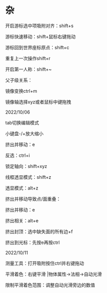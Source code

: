 # 杂
<p id="vHbiB85B5TPQn25KTZ8PX1">

开启游标选中项吸附对齐：shift+s

</p>


<p id="cpw3dUmg7Vz1M2CdDuWNqK">

游标快速移动：shift+鼠标右键拖动

</p>


<p id="fjB4THyegyzzwERtttyf5K">

游标回到世界座标原点：shift+c

</p>


<p id="cb5LqGRNshrZrm743SRSLa">

重复上一次操作shift+r

</p>


<p id="t3ZBRSvLBhr2fG5zSodzpJ">

开启第一人称：shift+~

</p>


<p id="32wbyn7yskb8qoj4z718wD">

父子级关系：

</p>


<p id="1reeGdjxLxVL6MTJPA8nrM">

镜像变换ctrl+m

</p>


<p id="tvDQAixdgTVNY9WntmDRzk">

镜像轴选择xyz或者鼠标中键拖拽

</p>


<p id="5pH79fasNWkcNRphwuL1Wx">

2022/10/06

</p>


<p id="avzDZZfLcBSinatRRQXKw8">

tab切换编辑模式

</p>


<p id="cUgDwZxV43As5gXtbC8vy5">

小键盘-/+放大缩小

</p>


<p id="oEv9G9AMExNh1QMywK3xr3">

挤出并移动：e

</p>


<p id="bv4HdAtXKfZZ5dHjPN9tYK">

反选：ctrl+i

</p>


<p id="2xX1Bmc4u196pHaQzvmhD5">

锁定轴向：shift+xyz

</p>


<p id="eSf5gmJE6haawaFmFWWcBX">

线框透显模式：shift+z

</p>


<p id="qFsPxdyjqvU3qprNYVpufe">

透显模式：alt+z

</p>


<p id="4VNrY25WeM626AB3cpBRjU">

挤出并移动导致点/面重叠：

</p>


<p id="abTnARw7c5SRhar73WVoVX">

挤出并移动：e

</p>


<p id="jiWFjXs7jp3SPLQ71Vztqk">

挤出相关：alt+e

</p>


<p id="gEjY7NYvafMwefKhTZ1UGt">

挤出封顶：选中缺失面的所有边+f

</p>


<p id="bxsfCCwfuLvThpgRYfk18k">

挤出到光标：先按e再按ctrl

</p>


<p id="5y6NvxjLV2SRWWA5LL5DKt">

2022/10/11

</p>


<p id="c3cvhreYXBPyrb4cRnLTTQ">

测量工具：打开吸附按住ctrl并右键拖动

</p>


<p id="4MQRdNsSppF2Gv4exU81iX">

平滑着色：右键平滑 |物体属性→法相→自动光滑

</p>


<p id="urwQaEDRHSvzsYvy6HDmyT">

限制平滑着色范围：调整自动光滑旁边的数值

</p>


